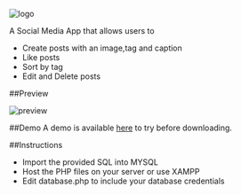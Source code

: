  ![logo](https://raw.githubusercontent.com/nthnplks21/CrudProject/master/readme-images/project-logo.png)

 A Social Media App that allows users to 
* Create posts with an image,tag and caption
* Like posts
* Sort by tag
* Edit and Delete posts

[//]: # (Hello)

##Preview 

 ![preview](https://raw.githubusercontent.com/nthnplks21/CrudProject/master/readme-images/preview.gif)


##Demo
A demo is available [here](https://mysql05.comp.dkit.ie/D00239038/SocialMediaApp/) to try before downloading.

##Instructions
* Import the provided SQL into MYSQL
* Host the PHP files on your server or use XAMPP
* Edit database.php to include your database credentials
